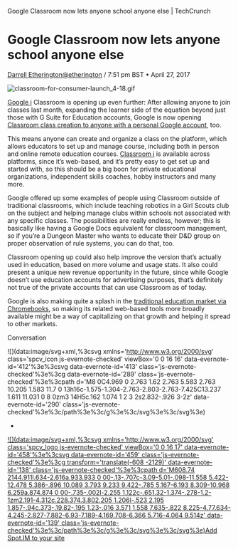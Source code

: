 Google Classroom now lets anyone school anyone else | TechCrunch

# Google Classroom now lets anyone school anyone else

[Darrell Etherington](https://techcrunch.com/author/darrell-etherington/)[@etherington](https://twitter.com/etherington) / 7:51 pm BST • April 27, 2017

![classroom-for-consumer-launch_4-18.gif](../_resources/42f7b268c1e0e385e0f13ab6d78cc1d7.gif)

[Google i](https://crunchbase.com/organization/google) Classroom is opening up even further: After allowing anyone to join classes last month, expanding the learner side of the equation beyond just those with G Suite for Education accounts, Google is now opening [Classroom class creation to anyone with a personal Google account](https://blog.google/topics/education/google-classroom-outside-classroom/), too.

This means anyone can create and organize a class on the platform, which allows educators to set up and manage course, including both in person and online remote education courses. [Classroom i](https://crunchbase.com/product/classroom) is available across platforms, since it’s web-based, and it’s pretty easy to get set up and started with, so this should be a big boon for private educational organizations, independent skills coaches, hobby instructors and many more.

Google offered up some examples of people using Classroom outside of traditional classrooms, which include teaching robotics in a Girl Scouts club on the subject and helping manage clubs within schools not associated with any specific classes. The possibilities are really endless, however; this is basically like having a Google Docs equivalent for classroom management, so if you’re a Dungeon Master who wants to educate their D&D group on proper observation of rule systems, you can do that, too.

Classroom opening up could also help improve the version that’s actually used in education, based on more volume and usage stats. It also could present a unique new revenue opportunity in the future, since while Google doesn’t use education accounts for advertising purposes, that’s definitely not true of the private accounts that can use Classroom as of today.

Google is also making quite a splash in the [traditional education market via Chromebooks](https://beta.techcrunch.com/2017/04/27/as-chromebook-sales-soar-in-schools-apple-and-microsoft-fight-back/?_ga=2.26558395.703744731.1585139017-801919141.1582280599), so making its related web-based tools more broadly available might be a way of capitalizing on that growth and helping it spread to other markets.

Conversation

![](data:image/svg+xml,%3csvg xmlns='http://www.w3.org/2000/svg' class='spcv_icon js-evernote-checked' viewBox='0 0 16 16' data-evernote-id='412'%3e%3csvg data-evernote-id='413' class='js-evernote-checked'%3e%3cg data-evernote-id='289' class='js-evernote-checked'%3e%3cpath d='M8 0C4.969 0 2.763 1.62 2.763 5.583 2.763 10.205 1.583 11.7 0 13h16c-1.575-1.304-2.763-2.803-2.763-7.425C13.237 1.611 11.031 0 8 0zm3 14H5c.162 1.074 1 2 3 2s2.832-.926 3-2z' data-evernote-id='290' class='js-evernote-checked'%3e%3c/path%3e%3c/g%3e%3c/svg%3e%3c/svg%3e)

-

[![](data:image/svg+xml,%3csvg xmlns='http://www.w3.org/2000/svg' class='spcv_logo js-evernote-checked' viewBox='0 0 16 17' data-evernote-id='458'%3e%3csvg data-evernote-id='459' class='js-evernote-checked'%3e%3cg transform='translate(-608 -2129)' data-evernote-id='138' class='js-evernote-checked'%3e%3cpath d='M608.74 2144.911l.634-2.616a.933.933 0 00-.13-.707c-3.09-5.01-.098-11.558 5.422-12.478 5.386-.896 10.089 3.793 9.233 9.422-.785 5.167-6.193 8.309-10.968 6.259a.874.874 0 00-.735-.002l-2.255 1.122c-.651.32-1.374-.278-1.2-1zm2.191-4.312c.228.374.3.802.205 1.206l-.523 2.195 1.857-.94c.373-.19.82-.195 1.23-.016 3.571 1.558 7.635-.822 8.225-4.77.634-4.245-2.827-7.882-6.93-7.189-4.169.708-6.366 5.716-4.064 9.514z' data-evernote-id='139' class='js-evernote-checked'%3e%3c/path%3e%3c/g%3e%3c/svg%3e%3c/svg%3e)Add Spot.IM to your site](https://www.spot.im/)